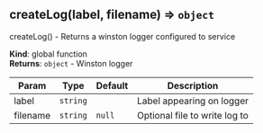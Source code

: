 <a name="createLog"></a>

## createLog(label, filename) ⇒ <code>object</code>
createLog() - Returns a winston logger configured to service

**Kind**: global function  
**Returns**: <code>object</code> - Winston logger  

| Param | Type | Default | Description |
| --- | --- | --- | --- |
| label | <code>string</code> |  | Label appearing on logger |
| filename | <code>string</code> | <code>null</code> | Optional file to write log to |

